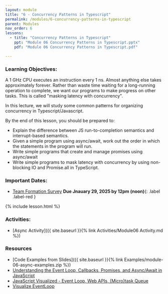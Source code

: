 ```yaml
---
layout: module
title: "6 - Concurrency Patterns in Typescript"
permalink: /modules/6-concurrency-patterns-in-typescript
parent: Modules
nav_order: 6
lessons: 
  - title: "Concurrency Patterns in Typescript"
    ppt: "Module 06 Concurrency Patterns in Typescript.pptx"
    pdf: "Module 06 Concurrency Patterns in Typescript.pdf"

---
```

### Learning Objectives:
A 1 GHz CPU executes an instruction every 1 ns.  Almost anything else takes approximately forever.  Rather than waste time waiting for a long-running operation to complete, we want  our programs to make progress on other tasks.  This is called "masking latency with concurrency".

In this lecture, we will study some common patterns for organizing concurrency in Typescript/Javascript.

By the end of this lesson, you should be prepared to:
* Explain the difference between JS run-to-completion semantics and interrupt-based semantics.
* Given a simple program using async/await, work out the order in which the statements in the program will run.
* Write simple programs that create and manage promises using async/await
* Write simple programs to mask latency with concurrency by using non-blocking IO and Promise.all in TypeScript.

### Important Dates:
* [Team Formation Survey](https://northeastern.instructure.com/courses/202301/assignments/2526310) **Due Jnauary 29, 2025 by 12pm (noon)**{: .label .label-red } 

{% include lesson.html %}

### Activities:
* [Async Activity]({{ site.baseurl }}{% link Activities/Module06 Activity.md %}) 

### Resources
* [Code Examples from Slides]({{ site.baseurl }}{% link Examples/module-06-async-examples.zip %})
* [Understanding the Event Loop, Callbacks, Promises, and Async/Await in JavaScript](https://www.digitalocean.com/community/tutorials/understanding-the-event-loop-callbacks-promises-and-async-await-in-javascript)
* [JavaScript Visualized - Event Loop, Web APIs, (Micro)task Queue](https://www.youtube.com/watch?v=eiC58R16hb8) 
* [Visualize EventLoop](http://latentflip.com/loupe)